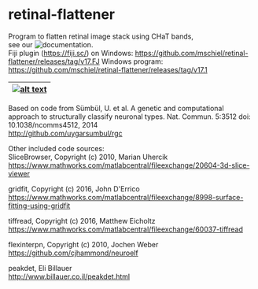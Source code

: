 # retinal-flattener

Program to flatten retinal image stack using CHaT bands,    
see our ![documentation](https://github.com/mschiel/retinal-flattener/wiki).    
Fiji plugin (https://fiji.sc/) on Windows: https://github.com/mschiel/retinal-flattener/releases/tag/v17.FJ 
Windows program: https://github.com/mschiel/retinal-flattener/releases/tag/v17.1    
  

| [![alt text](https://github.com/mschiel/retinal-flattener/blob/master/wiki/images/sequence2.jpg)](https://github.com/mschiel/retinal-flattener/wiki) |
| --- |

Based on code from Sümbül, U. et al. A genetic and computational approach to structurally classify neuronal types. Nat. Commun. 5:3512 doi: 10.1038/ncomms4512, 2014    
http://github.com/uygarsumbul/rgc



Other included code sources:    
SliceBrowser, Copyright (c) 2010, Marian Uhercik     
https://www.mathworks.com/matlabcentral/fileexchange/20604-3d-slice-viewer

gridfit, Copyright (c) 2016, John D'Errico      
https://www.mathworks.com/matlabcentral/fileexchange/8998-surface-fitting-using-gridfit

tiffread, Copyright (c) 2016, Matthew Eicholtz     
https://www.mathworks.com/matlabcentral/fileexchange/60037-tiffread

flexinterpn, Copyright (c) 2010, Jochen Weber     
https://github.com/cjhammond/neuroelf

peakdet, Eli Billauer   
http://www.billauer.co.il/peakdet.html

